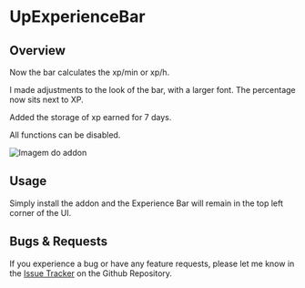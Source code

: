# UpExperienceBar

Overview
--------

Now the bar calculates the xp/min or xp/h.

I made adjustments to the look of the bar, with a larger font. The percentage now sits next to XP. 

Added the storage of xp earned for 7 days. 

All functions can be disabled. 


![Imagem do addon](https://cdn.discordapp.com/attachments/1285314566993219595/1287462083511713845/image.png?ex=66f1a200&is=66f05080&hm=b73306638141b9eff4a5ef416d27aac1bb53ec31caf5809ead4bae2afc1a8fda&)

Usage
-------

Simply install the addon and the Experience Bar will remain in the top left corner of the UI.  

Bugs & Requests
---------------

If you experience a bug or have any feature requests, please let me know in the [Issue Tracker](https://github.com/fisicorj/UpExperienceBar/issues) on the Github Repository.

